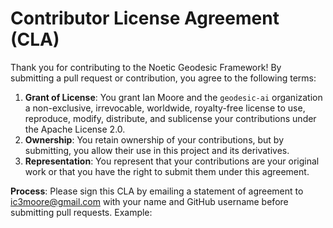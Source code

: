 # Contributor License Agreement (CLA)

Thank you for contributing to the Noetic Geodesic Framework! By submitting a pull request or contribution, you agree to the following terms:

1. **Grant of License**: You grant Ian Moore and the `geodesic-ai` organization a non-exclusive, irrevocable, worldwide, royalty-free license to use, reproduce, modify, distribute, and sublicense your contributions under the Apache License 2.0.
2. **Ownership**: You retain ownership of your contributions, but by submitting, you allow their use in this project and its derivatives.
3. **Representation**: You represent that your contributions are your original work or that you have the right to submit them under this agreement.

**Process**: Please sign this CLA by emailing a statement of agreement to ic3moore@gmail.com with your name and GitHub username before submitting pull requests. Example:

